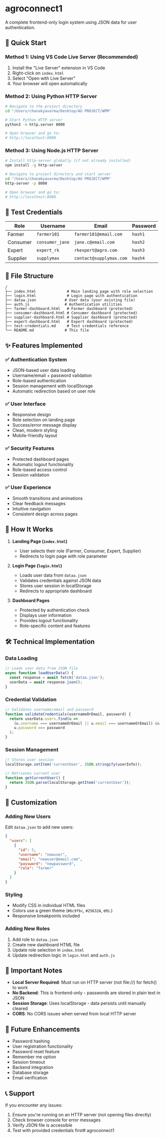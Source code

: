# agroconnect1

A complete frontend-only login system using JSON data for user authentication.

## 🚀 Quick Start

### Method 1: Using VS Code Live Server (Recommended)
1. Install the "Live Server" extension in VS Code
2. Right-click on `index.html`
3. Select "Open with Live Server"
4. Your browser will open automatically

### Method 2: Using Python HTTP Server
```bash
# Navigate to the project directory
cd "/Users/chanakyavarma/Desktop/AU PROJECT/WPM"

# Start Python HTTP server
python3 -m http.server 8000

# Open browser and go to:
# http://localhost:8000
```

### Method 3: Using Node.js HTTP Server
```bash
# Install http-server globally (if not already installed)
npm install -g http-server

# Navigate to project directory and start server
cd "/Users/chanakyavarma/Desktop/AU PROJECT/WPM"
http-server -p 8000

# Open browser and go to:
# http://localhost:8000
```

## 🔐 Test Credentials

| Role | Username | Email | Password |
|------|----------|-------|----------|
| Farmer | `farmer101` | `farmer101@email.com` | `hash1` |
| Consumer | `consumer_jane` | `jane.c@email.com` | `hash2` |
| Expert | `expert_rk` | `rkexpert@agro.com` | `hash3` |
| Supplier | `supplymax` | `contact@supplymax.com` | `hash4` |

## 📁 File Structure

```
/
├── index.html              # Main landing page with role selection
├── login.html              # Login page with authentication
├── dataa.json             # User data (your existing file)
├── auth.js                # Authentication utilities
├── farmer-dashboard.html   # Farmer dashboard (protected)
├── consumer-dashboard.html # Consumer dashboard (protected)
├── supplier-dashboard.html # Supplier dashboard (protected)
├── expert-dashboard.html   # Expert dashboard (protected)
├── test-credentials.md     # Test credentials reference
└── README.md              # This file
```

## ✨ Features Implemented

### ✅ Authentication System
- JSON-based user data loading
- Username/email + password validation
- Role-based authentication
- Session management with localStorage
- Automatic redirection based on user role

### ✅ User Interface
- Responsive design
- Role selection on landing page
- Success/error message display
- Clean, modern styling
- Mobile-friendly layout

### ✅ Security Features
- Protected dashboard pages
- Automatic logout functionality
- Role-based access control
- Session validation

### ✅ User Experience
- Smooth transitions and animations
- Clear feedback messages
- Intuitive navigation
- Consistent design across pages

## 🔄 How It Works

1. **Landing Page (`index.html`)**
   - User selects their role (Farmer, Consumer, Expert, Supplier)
   - Redirects to login page with role parameter

2. **Login Page (`login.html`)**
   - Loads user data from `dataa.json`
   - Validates credentials against JSON data
   - Stores user session in localStorage
   - Redirects to appropriate dashboard

3. **Dashboard Pages**
   - Protected by authentication check
   - Displays user information
   - Provides logout functionality
   - Role-specific content and features

## 🛠️ Technical Implementation

### Data Loading
```javascript
// Loads user data from JSON file
async function loadUserData() {
  const response = await fetch('dataa.json');
  userData = await response.json();
}
```

### Credential Validation
```javascript
// Validates username/email and password
function validateCredentials(usernameOrEmail, password) {
  return userData.users.find(u => 
    (u.username === usernameOrEmail || u.email === usernameOrEmail) && 
    u.password === password
  );
}
```

### Session Management
```javascript
// Stores user session
localStorage.setItem('currentUser', JSON.stringify(userInfo));

// Retrieves current user
function getCurrentUser() {
  return JSON.parse(localStorage.getItem('currentUser'));
}
```

## 🔧 Customization

### Adding New Users
Edit `dataa.json` to add new users:
```json
{
  "users": [
    {
      "id": 5,
      "username": "newuser",
      "email": "newuser@email.com",
      "password": "newpassword",
      "role": "farmer"
    }
  ]
}
```

### Styling
- Modify CSS in individual HTML files
- Colors use a green theme (`#6c9f6c`, `#25632A`, etc.)
- Responsive breakpoints included

### Adding New Roles
1. Add role to `dataa.json`
2. Create new dashboard HTML file
3. Update role selection in `index.html`
4. Update redirection logic in `login.html` and `auth.js`

## 🚨 Important Notes

- **Local Server Required**: Must run on HTTP server (not file://) for fetch() to work
- **No Backend**: This is frontend-only - passwords are stored in plain text in JSON
- **Session Storage**: Uses localStorage - data persists until manually cleared
- **CORS**: No CORS issues when served from local HTTP server

## 🔮 Future Enhancements

- Password hashing
- User registration functionality
- Password reset feature
- Remember me option
- Session timeout
- Backend integration
- Database storage
- Email verification

## 📞 Support

If you encounter any issues:
1. Ensure you're running on an HTTP server (not opening files directly)
2. Check browser console for error messages
3. Verify JSON file is accessible
4. Test with provided credentials first# agroconnect1
